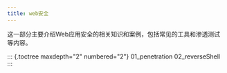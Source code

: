 ```yaml
---
title: web安全
---
```


这一部分主要介绍Web应用安全的相关知识和案例，包括常见的工具和渗透测试等内容。

::: {.toctree maxdepth="2" numbered="2"}
01_penetration 02_reverseShell
:::
